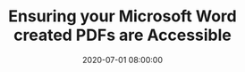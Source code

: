 ---
layout: poster
title: 'Ensuring your Microsoft Word created PDFs are Accessible'
description: 'This poster highlights actions that must be taken in order to create an accessible PDF using Microsoft Word.'
date: 2020-07-01 08:00:00
speaker-data: [78]
presenters:
  - {
      name: Tammy Stitz,
      institution: University of Akron,
      bio: 'Since 2008, Tammy Stitz has been the Applied Sciences Librarian at The University of Akron. She earned a MLIS from Kent State University in 2005. She has a BS and MS in Electrical Engineering from The University of Akron as well.'
    }
session-contents:
  - type: video
    url: //www.youtube.com/embed/trW4vvIyXmQ
    title: Intro Video
#  - type: image
#    url: /img/posters/filename.png
#    title: Image Title
#    alt: Alt text
#    text-description: "<ol><li>Thing One</li><li>Thing Two</li></ol>"
supplemental-docs:
#  - type: word
#    url: /handouts/handout.docx
#    title: My great worksheet
  - type: pdf
    url: /handouts/stitz_poster.pdf
    title: Poster
  - type: pdf
    url: /handouts/stitz_slides.pdf
    title: Slides
#  - type: website
#    url: https://example.com/nifty-widget
#    title: Website name
isStaticPost: false
published: true
---